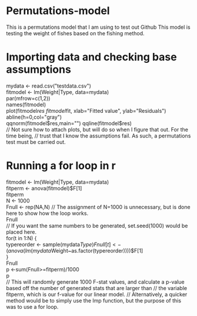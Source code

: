 # Permutations-model
This is a permutations model that I am using to test out Github
This model is testing the weight of fishes based on the fishing method.

# Importing data and checking base assumptions
mydata <- read.csv("testdata.csv")  
fitmodel <- lm(Weight|Type, data=mydata)  
par(mfrow=c(1,2))  
names(fitmodel)  
plot(fitmodel$res~fitmodel$fit, xlab="Fitted value", ylab="Residuals")  
abline(h=0,col="gray")  
qqnorm(fitmodel$res,main="")  
qqline(fitmodel$res)  
// Not sure how to attach plots, but will do so when I figure that out. For the time being,
// trust that I know the assumptions fail. As such, a permutations test must be carried out.
# Running a for loop in r  
fitmodel <- lm(Weight|Type, data=mydata)  
fitperm <- anova(fitmodel)$F[1]  
fitperm  
N <- 1000  
Fnull <- rep(NA,N) // The assignment of N=1000 is unnecessary, but is done here to show how the loop works.  
Fnull  
// If you want the same numbers to be generated, set.seed(1000) would be placed here.  
for(t in 1:N) {  
  typereorder <- sample(mydata$Type)  
  Fnull[t] <- (anova(lm(mydata$Weight~as.factor(typereorder))))$F[1]  
}  
Fnull  
p <-sum(Fnull>=fitperm)/1000  
p  
// This will randomly generate 1000 F-stat values, and calculate a p-value based off the number of generated stats that are larger than
// the variable fitperm, which is our f-value for our linear model.
// Alternatively, a quicker method would be to simply use the lmp function, but the purpose of this was to use a for loop. 
